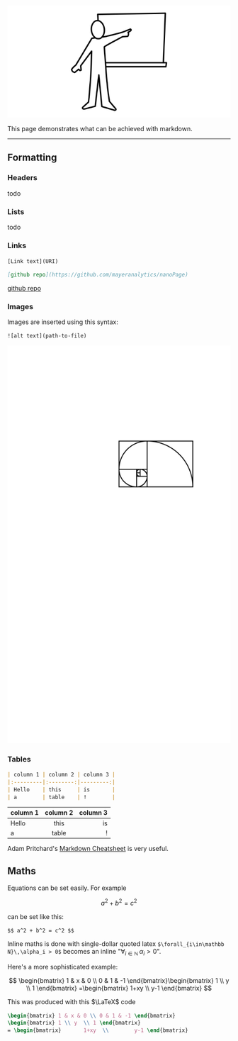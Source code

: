 ![](demo.svg)

This page demonstrates what can be achieved with markdown.

---

## Formatting

### Headers

todo

### Lists

todo

### Links
`[Link text](URI)`

```markdown
[github repo](https://github.com/mayeranalytics/nanoPage)
```

[github repo](https://github.com/mayeranalytics/nanoPage)

### Images

Images are inserted using this syntax:

```
![alt text](path-to-file)
```

![this is an image](fibonacci.svg)

### Tables

```markdown
| column 1 | column 2 | column 3 |
|:---------|:--------:|---------:|
| Hello    | this     | is       |
| a        | table    | !        |
```

| column 1 | column 2 | column 3 |
| :------- | :------: | -------: |
| Hello    |   this   |       is |
| a        |  table   |        ! |

Adam Pritchard's [Markdown Cheatsheet](https://github.com/adam-p/markdown-here/wiki/Markdown-Cheatsheet) is very useful.

## Maths

Equations can be set easily. For example

$$ a^2 + b^2 = c^2 $$

can be set like this:

```
$$ a^2 + b^2 = c^2 $$
```

Inline maths is done with single-dollar quoted latex `$\forall_{i\in\mathbb N}\,\alpha_i > 0$` becomes an inline "$\forall_{i\in\mathbb N}\,\alpha_i > 0$".

Here's a more sophisticated example:

$$ \begin{bmatrix}		1 & x & 0 \\		0 & 1 & -1	\end{bmatrix}\begin{bmatrix}		1  \\		y  \\		1	\end{bmatrix}	=\begin{bmatrix}		1+xy  \\		y-1	\end{bmatrix} $$

This was produced with this $\LaTeX$ code

```latex
\begin{bmatrix} 1 & x & 0 \\ 0 & 1 & -1	\end{bmatrix}
\begin{bmatrix} 1 \\ y  \\ 1 \end{bmatrix}	
= \begin{bmatrix}		1+xy  \\	    y-1	\end{bmatrix}
```



